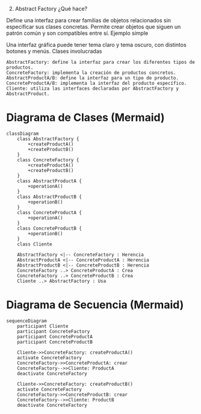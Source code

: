 
2. Abstract Factory
¿Qué hace?

Define una interfaz para crear familias de objetos relacionados sin especificar sus clases concretas.
Permite crear objetos que siguen un patrón común y son compatibles entre sí.
Ejemplo simple

Una interfaz gráfica puede tener tema claro y tema oscuro, con distintos botones y menús.
Clases involucradas

    AbstractFactory: define la interfaz para crear los diferentes tipos de productos.
    ConcreteFactory: implementa la creación de productos concretos.
    AbstractProductA/B: define la interfaz para un tipo de producto.
    ConcreteProductA/B: implementa la interfaz del producto específico.
    Cliente: utiliza las interfaces declaradas por AbstractFactory y AbstractProduct.


# Diagrama de Clases (Mermaid)

```mermaid
classDiagram
    class AbstractFactory {
        +createProductA()
        +createProductB()
    }
    class ConcreteFactory {
        +createProductA()
        +createProductB()
    }
    class AbstractProductA {
        +operationA()
    }
    class AbstractProductB {
        +operationB()
    }
    class ConcreteProductA {
        +operationA()
    }
    class ConcreteProductB {
        +operationB()
    }
    class Cliente

    AbstractFactory <|-- ConcreteFactory : Herencia
    AbstractProductA <|-- ConcreteProductA : Herencia
    AbstractProductB <|-- ConcreteProductB : Herencia
    ConcreteFactory ..> ConcreteProductA : Crea
    ConcreteFactory ..> ConcreteProductB : Crea
    Cliente ..> AbstractFactory : Usa
````

# Diagrama de Secuencia (Mermaid)

```mermaid
sequenceDiagram
    participant Cliente
    participant ConcreteFactory
    participant ConcreteProductA
    participant ConcreteProductB

    Cliente->>ConcreteFactory: createProductA()
    activate ConcreteFactory
    ConcreteFactory->>ConcreteProductA: crear
    ConcreteFactory-->>Cliente: ProductA
    deactivate ConcreteFactory

    Cliente->>ConcreteFactory: createProductB()
    activate ConcreteFactory
    ConcreteFactory->>ConcreteProductB: crear
    ConcreteFactory-->>Cliente: ProductB
    deactivate ConcreteFactory
````